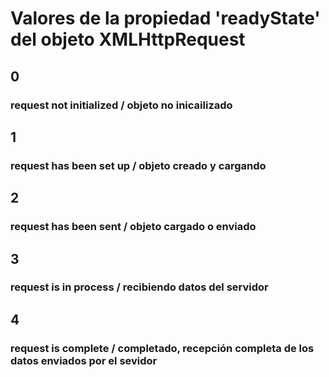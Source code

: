 
# Valores de la propiedad 'readyState' del objeto XMLHttpRequest

## 0 
### request not initialized / objeto no inicailizado

## 1
### request has been set up / objeto creado y cargando

## 2
### request has been sent / objeto cargado o enviado

## 3
### request is in process  / recibiendo datos del servidor

## 4
### request is complete / completado, recepción completa de los datos enviados por el sevidor

